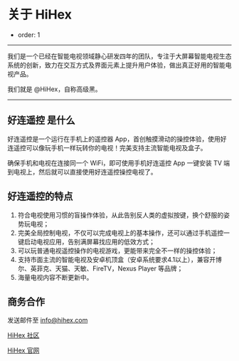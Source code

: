 # 关于 HiHex

- order: 1

---

我们是一个已经在智能电视领域静心研发四年的团队，专注于大屏幕智能电视生态系统的创新，致力在交互方式及界面元素上提升用户体验，做出真正好用的智能电视产品。

我们就是 @HiHex，自称高级黑。

---

## 好连遥控 是什么

好连遥控是一个运行在手机上的遥控器 App，首创触摸滑动的操控体验，使用好连遥控可以像玩手机一样玩转你的电视！完美支持主流智能电视及盒子。

确保手机和电视在连接同一个 WiFi，即可使用手机好连遥控 App 一键安装 TV 端到电视上，然后就可以直接使用好连遥控操控电视了。

## 好连遥控的特点

1. 符合电视使用习惯的盲操作体验，从此告别反人类的虚拟按键，换个舒服的姿势玩电视；
2. 完美全局控制电视，不仅可以完成电视上的基本操作，还可以通过手机遥控一键启动电视应用，告别满屏幕找应用的低效方式；
3. 可以玩普通电视遥控操作的电视游戏，更能带来完全不一样的操控体验；
4. 支持市面主流的智能电视及安卓机顶盒（安卓系统要求4.1以上），兼容开博尔、英菲克、天猫、天敏、FireTV，Nexus Player 等品牌；
5. 海量电视内容不断更新中。

## 商务合作

发送邮件至 [info@hihex.com](mailto:info@hihex.com)

[HiHex 社区](http://bbs.hihex.com)

[HiHex 官网](http://www.hihex.com)

